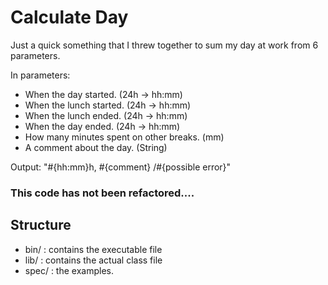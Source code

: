 # Calculate Day
Just a quick something that I threw together to sum my day at work from 6 parameters.

  In parameters:
  - When the day started. (24h -> hh:mm)
  - When the lunch started. (24h -> hh:mm)
  - When the lunch ended. (24h -> hh:mm)
  - When the day ended. (24h -> hh:mm)
  - How many minutes spent on other breaks. (mm)
  - A comment about the day. (String)

  Output:
  "#{hh:mm}h, #{comment} /#{possible error}"

### This code has not been refactored....

## Structure 
  - bin/  : contains the executable file
  - lib/  : contains the actual class file
  - spec/ : the examples.
